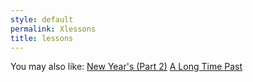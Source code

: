 ```yaml
---
style: default
permalink: Xlessons
title: lessons
---
```

You may also like:
[New Year's (Part 2)](http://scp-wiki.net/new-year-s-part-2)
[A Long Time Past](http://scp-wiki.net/a-long-time-past)